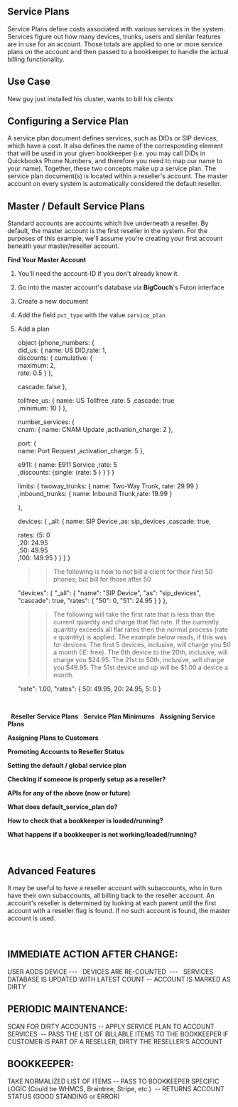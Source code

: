 ## Service Plans



Service Plans define costs associated with various services in the system. Services figure out how many devices, trunks, users and similar 
features are in use for an account. Those totals are applied to one or more service plans on the account and then passed to a bookkeeper to handle the actual billing functionality.
 
## Use Case

New guy just installed his cluster, wants to bill his clients
 

## Configuring a Service Plan

A service plan document defines services, such as DIDs or SIP devices, which have a cost. It also defines the name of the corresponding element that will be used in your given bookkeeper (i.e. you may call DIDs in Quickbooks Phone Numbers, and therefore you need to map our name to your name). Together, these two concepts make up a service plan. The service plan document(s) is located within a reseller's account. The master account on every system is automatically considered the default reseller.


## Master / Default Service Plans

Standard accounts are accounts which live underneath a reseller. By default, the master account is the first reseller in the system. For the purposes of this example, we'll assume you're creating your first account beneath your master/reseller account.


**Find Your Master Account**

1. You'll need the account-ID if you don't already know it.

2. Go into the master account's database via **BigCouch**'s Futon interface

3. Create a new document

4. Add the field `pvt_type` with the value `service_plan`

5. Add a plan 

    object {phone_numbers: {     
    did_us: { name: US DID,rate: 1,    
    discounts: {
    cumulative: {                   
    maximum: 2,                  
    rate: 0.5
      }
    },
           
    cascade: false },
       
    tollfree_us: { name: US Tollfree
    ,rate: 5
    ,cascade: true           
    ,minimum: 10
       }
     },
     
    number_services: {       
    cnam: { name: CNAM Update
    ,activation_charge: 2
    },
       
    port: {           
    name: Port Request
    ,activation_charge: 5
    },
       
    e911: {
     name: E911 Service
    ,rate: 5     
    ,discounts: {single: {rate: 5 }
       }
       }
    }
   
   limits: { twoway_trunks: { name: Two-Way Trunk, rate: 29.99 }
     ,inbound_trunks: { name: Inbound Trunk,rate: 19.99 }
   
    },
    
   devices: { _all: {
    name: SIP Device
    ,as: sip_devices
    ,cascade: true,
           
   rates: {5: 0         
    ,20: 24.95        
    ,50: 49.95           
    ,100: 149.95
      }
     }
    }
   }
   
   >>The following is how to not bill a client for their first 50 phones, but bill for those after 50
       
   "devices": {
   "_all": {
   "name": "SIP Device",
   "as": "sip_devices",
   "cascade": true,
   "rates": {
   "50": 0,
   "51": 24.95
   }
   }
   },
   
   >>   The following will take the first rate that is less than the current quantity and charge that flat rate.  If the currently quantity exceeds all flat rates then the normal process (rate x quantity) is applied.
   >> The example below reads, if this was for devices: The first 5 devices, inclusive, will charge you $0 a month (IE: free). The 6th device to the 20th, inclusive, will charge you $24.95.  The 21st to 50th, inclusive, will charge you $49.95.  The 51st device and up will be $1.00 a device a month.
   
   "rate": 1.00,
   "rates": {
   50: 49.95,
   20: 24.95,
   5: 0
   }

 
 
 
**Reseller Service Plans**
 
**Service Plan Minimums**
  
**Assigning Service Plans**

**Assigning Plans to Customers**
 
**Promoting Accounts to Reseller Status**
 
**Setting the default / global service plan**

**Checking if someone is properly setup as a reseller?**

**APIs for any of the above (now or future)**

**What does default_service_plan do?**

**How to check that a bookkeeper is loaded/running?**

**What happens if a bookkeeper is not working/loaded/running?**

 
## Advanced Features

It may be useful to have a reseller account with subaccounts, who in turn have their own subaccounts, all billing back to the reseller account. An account's reseller is determined by looking at each parent until the first account with a reseller flag is found. If no such account is found, the master account is used.

 
## IMMEDIATE ACTION AFTER CHANGE:

 USER ADDS DEVICE ---
  DEVICES ARE RE-COUNTED  ---
  SERVICES DATABASE IS UPDATED WITH LATEST COUNT --
  ACCOUNT IS MARKED AS DIRTY
 
 
## PERIODIC MAINTENANCE:

 SCAN FOR DIRTY ACCOUNTS --
 APPLY SERVICE PLAN TO ACCOUNT SERVICES  --
 PASS THE LIST OF BILLABLE ITEMS TO THE 
 BOOKKEEPER
 IF CUSTOMER IS PART OF A RESELLER, DIRTY THE RESELLER'S ACCOUNT
 
 
## BOOKKEEPER:
 TAKE NORMALIZED LIST OF ITEMS --
 PASS TO BOOKKEEPER SPECIFIC LOGIC (Could be WHMCS, Braintree, Stripe, etc.)  --
 RETURNS ACCOUNT STATUS (GOOD STANDING or ERROR)
 
 
 
